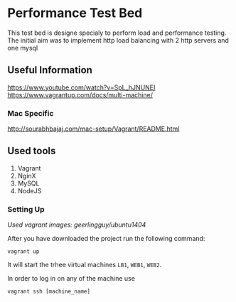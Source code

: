 # Performance Test Bed

This test bed is designe specialy to perform load and performance testing.
The initial aim was to implement http load balancing with 2 http servers and one mysql

## Useful Information

https://www.youtube.com/watch?v=SpL_hJNUNEI
https://www.vagrantup.com/docs/multi-machine/

### Mac Specific

http://sourabhbajaj.com/mac-setup/Vagrant/README.html

## Used tools

1. Vagrant
2. NginX
3. MySQL
4. NodeJS


### Setting Up

*Used vagrant images: geerlingguy/ubuntu1404*

After you have downloaded the project run the following command:

`vagrant up`

It will start the trhee virtual machines `LB1`, `WEB1`, `WEB2`.

In order to log in on any of the machine use

`vagrant ssh [machine_name]`



